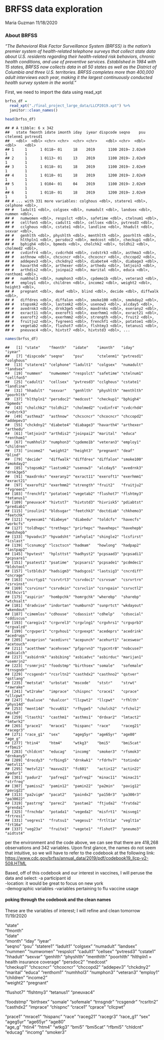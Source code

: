 BRFSS data exploration
================
Maria Guzman
11/18/2020

### About BRFSS

*“The Behavioral Risk Factor Surveillance System (BRFSS) is the nation’s
premier system of health-related telephone surveys that collect state
data about U.S. residents regarding their health-related risk behaviors,
chronic health conditions, and use of preventive services. Established
in 1984 with 15 states, BRFSS now collects data in all 50 states as well
as the District of Columbia and three U.S. territories. BRFSS completes
more than 400,000 adult interviews each year, making it the largest
continuously conducted health survey system in the world.”*

First, we need to import the data using read\_xpt

``` r
brfss_df =
  read_xpt("./final_project_large_data/LLCP2019.xpt") %>%
  janitor::clean_names()

head(brfss_df)
```

    ## # A tibble: 6 x 342
    ##   state fmonth idate imonth iday  iyear dispcode seqno    psu ctelenm1 pvtresd1
    ##   <dbl>  <dbl> <chr> <chr>  <chr> <chr>    <dbl> <chr>  <dbl>    <dbl>    <dbl>
    ## 1     1      1 0118~ 01     18    2019      1100 2019~ 2.02e9        1        1
    ## 2     1      1 0113~ 01     13    2019      1100 2019~ 2.02e9        1        1
    ## 3     1      1 0118~ 01     18    2019      1100 2019~ 2.02e9        1        1
    ## 4     1      1 0118~ 01     18    2019      1200 2019~ 2.02e9        1        1
    ## 5     1      1 0104~ 01     04    2019      1100 2019~ 2.02e9        1        1
    ## 6     1      1 0118~ 01     18    2019      1200 2019~ 2.02e9        1        1
    ## # ... with 331 more variables: colghous <dbl>, statere1 <dbl>, celphone <dbl>,
    ## #   ladult1 <dbl>, colgsex <dbl>, numadult <dbl>, landsex <dbl>, nummen <dbl>,
    ## #   numwomen <dbl>, respslct <dbl>, safetime <dbl>, ctelnum1 <dbl>,
    ## #   cellfon5 <dbl>, cadult1 <dbl>, cellsex <dbl>, pvtresd3 <dbl>,
    ## #   cclghous <dbl>, cstate1 <dbl>, landline <dbl>, hhadult <dbl>, sexvar <dbl>,
    ## #   genhlth <dbl>, physhlth <dbl>, menthlth <dbl>, poorhlth <dbl>,
    ## #   hlthpln1 <dbl>, persdoc2 <dbl>, medcost <dbl>, checkup1 <dbl>,
    ## #   bphigh4 <dbl>, bpmeds <dbl>, cholchk2 <dbl>, toldhi2 <dbl>, cholmed2 <dbl>,
    ## #   cvdinfr4 <dbl>, cvdcrhd4 <dbl>, cvdstrk3 <dbl>, asthma3 <dbl>,
    ## #   asthnow <dbl>, chcscncr <dbl>, chcocncr <dbl>, chccopd2 <dbl>,
    ## #   addepev3 <dbl>, chckdny2 <dbl>, diabete4 <dbl>, diabage3 <dbl>,
    ## #   havarth4 <dbl>, arthexer <dbl>, arthedu <dbl>, lmtjoin3 <dbl>,
    ## #   arthdis2 <dbl>, joinpai2 <dbl>, marital <dbl>, educa <dbl>, renthom1 <dbl>,
    ## #   numhhol3 <dbl>, numphon3 <dbl>, cpdemo1b <dbl>, veteran3 <dbl>,
    ## #   employ1 <dbl>, children <dbl>, income2 <dbl>, weight2 <dbl>, height3 <dbl>,
    ## #   pregnant <dbl>, deaf <dbl>, blind <dbl>, decide <dbl>, diffwalk <dbl>,
    ## #   diffdres <dbl>, diffalon <dbl>, smoke100 <dbl>, smokday2 <dbl>,
    ## #   stopsmk2 <dbl>, lastsmk2 <dbl>, usenow3 <dbl>, alcday5 <dbl>,
    ## #   avedrnk3 <dbl>, drnk3ge5 <dbl>, maxdrnks <dbl>, exerany2 <dbl>,
    ## #   exract11 <dbl>, exeroft1 <dbl>, exerhmm1 <dbl>, exract21 <dbl>,
    ## #   exeroft2 <dbl>, exerhmm2 <dbl>, strength <dbl>, fruit2 <dbl>,
    ## #   fruitju2 <dbl>, fvgreen1 <dbl>, frenchf1 <dbl>, potatoe1 <dbl>,
    ## #   vegetab2 <dbl>, flushot7 <dbl>, flshtmy3 <dbl>, tetanus1 <dbl>,
    ## #   pneuvac4 <dbl>, hivtst7 <dbl>, hivtstd3 <dbl>, ...

``` r
names(brfss_df)
```

    ##   [1] "state"    "fmonth"   "idate"    "imonth"   "iday"     "iyear"   
    ##   [7] "dispcode" "seqno"    "psu"      "ctelenm1" "pvtresd1" "colghous"
    ##  [13] "statere1" "celphone" "ladult1"  "colgsex"  "numadult" "landsex" 
    ##  [19] "nummen"   "numwomen" "respslct" "safetime" "ctelnum1" "cellfon5"
    ##  [25] "cadult1"  "cellsex"  "pvtresd3" "cclghous" "cstate1"  "landline"
    ##  [31] "hhadult"  "sexvar"   "genhlth"  "physhlth" "menthlth" "poorhlth"
    ##  [37] "hlthpln1" "persdoc2" "medcost"  "checkup1" "bphigh4"  "bpmeds"  
    ##  [43] "cholchk2" "toldhi2"  "cholmed2" "cvdinfr4" "cvdcrhd4" "cvdstrk3"
    ##  [49] "asthma3"  "asthnow"  "chcscncr" "chcocncr" "chccopd2" "addepev3"
    ##  [55] "chckdny2" "diabete4" "diabage3" "havarth4" "arthexer" "arthedu" 
    ##  [61] "lmtjoin3" "arthdis2" "joinpai2" "marital"  "educa"    "renthom1"
    ##  [67] "numhhol3" "numphon3" "cpdemo1b" "veteran3" "employ1"  "children"
    ##  [73] "income2"  "weight2"  "height3"  "pregnant" "deaf"     "blind"   
    ##  [79] "decide"   "diffwalk" "diffdres" "diffalon" "smoke100" "smokday2"
    ##  [85] "stopsmk2" "lastsmk2" "usenow3"  "alcday5"  "avedrnk3" "drnk3ge5"
    ##  [91] "maxdrnks" "exerany2" "exract11" "exeroft1" "exerhmm1" "exract21"
    ##  [97] "exeroft2" "exerhmm2" "strength" "fruit2"   "fruitju2" "fvgreen1"
    ## [103] "frenchf1" "potatoe1" "vegetab2" "flushot7" "flshtmy3" "tetanus1"
    ## [109] "pneuvac4" "hivtst7"  "hivtstd3" "hivrisk5" "pdiabtst" "prediab1"
    ## [115] "insulin1" "bldsugar" "feetchk3" "doctdiab" "chkhemo3" "feetchk" 
    ## [121] "eyeexam1" "diabeye"  "diabedu"  "toldcfs"  "havecfs"  "workcfs" 
    ## [127] "toldhepc" "trethepc" "prirhepc" "havehepc" "havehepb" "medshepb"
    ## [133] "hpvadvc3" "hpvadsht" "imfvpla1" "shingle2" "lcsfirst" "lcslast" 
    ## [139] "lcsnumcg" "lcsctscn" "hadmam"   "howlong"  "hadpap2"  "lastpap2"
    ## [145] "hpvtest"  "hplsttst" "hadhyst2" "pcpsaad3" "pcpsadi1" "pcpsare1"
    ## [151] "psatest1" "psatime"  "pcpsars1" "pcpsade1" "pcdmdec1" "bldstool"
    ## [157] "lstblds3" "hadsigm3" "hadsgco1" "lastsig3" "cncrdiff" "cncrage" 
    ## [163] "cncrtyp1" "csrvtrt3" "csrvdoc1" "csrvsum"  "csrvrtrn" "csrvinst"
    ## [169] "csrvinsr" "csrvdein" "csrvclin" "csrvpain" "csrvctl2" "hlthcvr1"
    ## [175] "aspirin"  "hombpchk" "homrgchk" "wherebp"  "sharebp"  "wtchsalt"
    ## [181] "dradvise" "indortan" "numburn3" "sunprtct" "wkdayout" "wkendout"
    ## [187] "cimemlos" "cdhouse"  "cdassist" "cdhelp"   "cdsocial" "cddiscus"
    ## [193] "caregiv1" "crgvrel3" "crgvlng1" "crgvhrs1" "crgvprb3" "crgvalzd"
    ## [199] "crgvper1" "crgvhou1" "crgvexpt" "acedeprs" "acedrink" "acedrugs"
    ## [205] "aceprisn" "acedivrc" "acepunch" "acehurt1" "aceswear" "acetouch"
    ## [211] "acetthem" "acehvsex" "pfpprvn3" "typcntr8" "nobcuse7" "asbialch"
    ## [217] "asbidrnk" "asbibing" "asbiadvc" "asbirduc" "marijan1" "usemrjn2"
    ## [223] "rsnmrjn1" "foodstmp" "birthsex" "somale"   "sofemale" "trnsgndr"
    ## [229] "rcsgendr" "rcsrltn2" "casthdx2" "casthno2" "qstver"   "qstlang" 
    ## [235] "metstat"  "urbstat"  "mscode"   "ststr"    "strwt"    "rawrake" 
    ## [241] "wt2rake"  "imprace"  "chispnc"  "crace1"   "cprace"   "cllcpwt" 
    ## [247] "dualuse"  "dualcor"  "llcpwt2"  "llcpwt"   "rfhlth"   "phys14d" 
    ## [253] "ment14d"  "hcvu651"  "rfhype5"  "cholch2"  "rfchol2"  "michd"   
    ## [259] "ltasth1"  "casthm1"  "asthms1"  "drdxar2"  "lmtact2"  "lmtwrk2" 
    ## [265] "prace1"   "mrace1"   "hispanc"  "race"     "raceg21"  "racegr3" 
    ## [271] "race_g1"  "sex"      "ageg5yr"  "age65yr"  "age80"    "age_g"   
    ## [277] "htin4"    "htm4"     "wtkg3"    "bmi5"     "bmi5cat"  "rfbmi5"  
    ## [283] "chldcnt"  "educag"   "incomg"   "smoker3"  "rfsmok3"  "drnkany5"
    ## [289] "drocdy3"  "rfbing5"  "drnkwk1"  "rfdrhv7"  "totinda"  "metvl11" 
    ## [295] "metvl21"  "maxvo21"  "fc601"    "actin12"  "actin22"  "padur1"  
    ## [301] "padur2"   "pafreq1"  "pafreq2"  "minac11"  "minac21"  "strfreq" 
    ## [307] "pamiss2"  "pamin12"  "pamin22"  "pa2min"   "pavig12"  "pavig22" 
    ## [313] "pa2vigm"  "pacat2"   "paindx2"  "pa150r3"  "pa300r3"  "pa30022" 
    ## [319] "pastrng"  "parec2"   "pastae2"  "ftjuda2"  "frutda2"  "grenda1" 
    ## [325] "frnchda"  "potada1"  "vegeda2"  "misfrt1"  "misveg1"  "frtres1" 
    ## [331] "vegres1"  "frutsu1"  "vegesu1"  "frtlt1a"  "veglt1a"  "frt16a"  
    ## [337] "veg23a"   "fruite1"  "vegete1"  "flshot7"  "pneumo3"  "aidtst4"

per the environment and the code above, we can see that there are
418,268 observations and 342 variables. Upon first glance, the names do
not seem that intuitive, so we will have to refer to the codebook at the
following link:
<https://www.cdc.gov/brfss/annual_data/2019/pdf/codebook19_llcp-v2-508.HTML>

Based, off of this codebook and our interest in vaccines, I will peruse
the data and select: -a participant id  
\-location: it would be great to focus on new york  
\-demographic variables -variables pertaining to flu vaccine usage

#### poking through the codebook and the clean names

These are the variables of interest; I will refine and clean tomorrow
11/19/2020

“state”  
“fmonth”  
“idate”  
“imonth” “iday” “iyear”  
“seqno” “psu” “statere1” “ladult1” “colgsex” “numadult” “landsex”
“nummen” “numwomen” “respslct” “cadult1” “cellsex” “pvtresd3”
“cstate1” “hhadult” “sexvar” “genhlth” “physhlth” “menthlth”
“poorhlth” “hlthpln1 = health insurance coverage” “persdoc2”
“medcost”  
“checkup1” “chcscncr” “chcocncr” “chccopd2” “addepev3” “chckdny2”
“marital” “educa” “renthom1” “numhhol3” “numphon3” “veteran3”
“employ1” “children” “income2”  
“weight2” “pregnant”

“flushot7” “flshtmy3” “tetanus1” “pneuvac4”

“foodstmp” “birthsex” “somale” “sofemale” “trnsgndr” “rcsgendr”
“rcsrltn2” “casthdx2” “imprace” “chispnc” “crace1” “cprace” “cllcpwt”

“prace1” “mrace1” “hispanc” “race” “raceg21” “racegr3” “race\_g1” “sex”
“ageg5yr” “age65yr” “age80”  
“age\_g” “htin4” “htm4” “wtkg3” “bmi5” “bmi5cat” “rfbmi5” “chldcnt”
“educag” “incomg” “smoker3”
